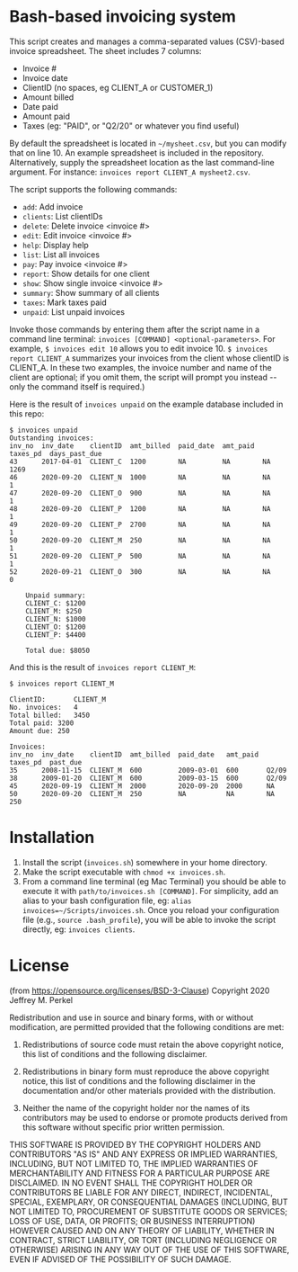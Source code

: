 # Bash-based invoicing system

This script creates and manages a comma-separated values (CSV)-based invoice spreadsheet. The sheet includes 7 columns: 
- Invoice #
- Invoice date
- ClientID (no spaces, eg CLIENT_A or CUSTOMER_1)
- Amount billed
- Date paid 
- Amount paid 
- Taxes (eg: "PAID", or "Q2/20" or whatever you find useful)

By default the spreadsheet is located in `~/mysheet.csv`, but you can modify that on line 10. An example spreadsheet is included in the repository. Alternatively, supply the spreadsheet location as the last command-line argument. For instance: `invoices report CLIENT_A mysheet2.csv`.

The script supports the following commands: 
- `add`: Add invoice
- `clients`: List clientIDs
- `delete`: Delete invoice <invoice #>
- `edit`: Edit invoice <invoice #>
- `help`: Display help
- `list`: List all invoices
- `pay`: Pay invoice <invoice #>
- `report`: Show details for one client <clientID>
- `show`: Show single invoice <invoice #>
- `summary`: Show summary of all clients
- `taxes`: Mark taxes paid
- `unpaid`: List unpaid invoices

Invoke those commands by entering them after the script name in a command line terminal: `invoices [COMMAND] <optional-parameters>`. For example, `$ invoices edit 10` allows you to edit invoice 10. `$ invoices report CLIENT_A` summarizes your invoices from the client whose clientID is CLIENT_A. In these two examples, the invoice number and name of the client are optional; if you omit them, the script will prompt you instead -- only the command itself is required.)

Here is the result of `invoices unpaid` on the example database included in this repo: 

```
$ invoices unpaid
Outstanding invoices:
inv_no  inv_date    clientID  amt_billed  paid_date  amt_paid  taxes_pd  days_past_due
43      2017-04-01  CLIENT_C  1200        NA         NA        NA        1269
46      2020-09-20  CLIENT_N  1000        NA         NA        NA        1
47      2020-09-20  CLIENT_O  900         NA         NA        NA        1
48      2020-09-20  CLIENT_P  1200        NA         NA        NA        1
49      2020-09-20  CLIENT_P  2700        NA         NA        NA        1
50      2020-09-20  CLIENT_M  250         NA         NA        NA        1
51      2020-09-20  CLIENT_P  500         NA         NA        NA        1
52      2020-09-21  CLIENT_O  300         NA         NA        NA        0

	Unpaid summary:
	CLIENT_C: $1200
	CLIENT_M: $250
	CLIENT_N: $1000
	CLIENT_O: $1200
	CLIENT_P: $4400

	Total due: $8050
```

And this is the result of `invoices report CLIENT_M`: 

```
$ invoices report CLIENT_M

ClientID:		CLIENT_M
No. invoices:	4
Total billed:	3450
Total paid:	3200
Amount due:	250

Invoices:
inv_no  inv_date    clientID  amt_billed  paid_date   amt_paid  taxes_pd  past_due
35      2008-11-15  CLIENT_M  600         2009-03-01  600       Q2/09
38      2009-01-20  CLIENT_M  600         2009-03-15  600       Q2/09
45      2020-09-19  CLIENT_M  2000        2020-09-20  2000      NA
50      2020-09-20  CLIENT_M  250         NA          NA        NA        250
```

# Installation
1. Install the script (`invoices.sh`) somewhere in your home directory. 
2. Make the script executable with `chmod +x invoices.sh`.
3. From a command line terminal (eg Mac Terminal) you should be able to execute it with `path/to/invoices.sh [COMMAND]`. For simplicity, add an alias to your bash configuration file, eg: `alias invoices=~/Scripts/invoices.sh`. Once you reload your configuration file (e.g., `source .bash_profile`), you will be able to invoke the script directly, eg: `invoices clients`.

# License
(from https://opensource.org/licenses/BSD-3-Clause) 
Copyright 2020 Jeffrey M. Perkel

Redistribution and use in source and binary forms, with or without modification, are permitted provided that the following conditions are met:

1. Redistributions of source code must retain the above copyright notice, this list of conditions and the following disclaimer.

2. Redistributions in binary form must reproduce the above copyright notice, this list of conditions and the following disclaimer in the documentation and/or other materials provided with the distribution.

3. Neither the name of the copyright holder nor the names of its contributors may be used to endorse or promote products derived from this software without specific prior written permission.

THIS SOFTWARE IS PROVIDED BY THE COPYRIGHT HOLDERS AND CONTRIBUTORS "AS IS" AND ANY EXPRESS OR IMPLIED WARRANTIES, INCLUDING, BUT NOT LIMITED TO, THE IMPLIED WARRANTIES OF MERCHANTABILITY AND FITNESS FOR A PARTICULAR PURPOSE ARE DISCLAIMED. IN NO EVENT SHALL THE COPYRIGHT HOLDER OR CONTRIBUTORS BE LIABLE FOR ANY DIRECT, INDIRECT, INCIDENTAL, SPECIAL, EXEMPLARY, OR CONSEQUENTIAL DAMAGES (INCLUDING, BUT NOT LIMITED TO, PROCUREMENT OF SUBSTITUTE GOODS OR SERVICES; LOSS OF USE, DATA, OR PROFITS; OR BUSINESS INTERRUPTION) HOWEVER CAUSED AND ON ANY THEORY OF LIABILITY, WHETHER IN CONTRACT, STRICT LIABILITY, OR TORT (INCLUDING NEGLIGENCE OR OTHERWISE) ARISING IN ANY WAY OUT OF THE USE OF THIS SOFTWARE, EVEN IF ADVISED OF THE POSSIBILITY OF SUCH DAMAGE.
